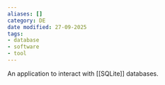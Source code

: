 ```yaml
---
aliases: []
category: DE
date modified: 27-09-2025
tags:
- database
- software
- tool
---
```

An application to interact with [[SQLite]] databases.